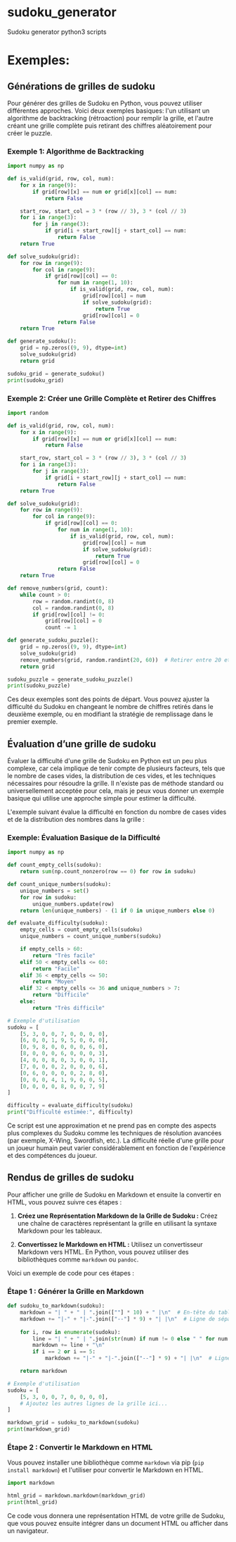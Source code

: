 # sudoku_generator
Sudoku generator python3 scripts



# Exemples:


## Générations de grilles de sudoku

Pour générer des grilles de Sudoku en Python, vous pouvez utiliser différentes approches. Voici deux exemples basiques: l'un utilisant un algorithme de backtracking (rétroaction) pour remplir la grille, et l'autre créant une grille complète puis retirant des chiffres aléatoirement pour créer le puzzle.

### Exemple 1: Algorithme de Backtracking

```python
import numpy as np

def is_valid(grid, row, col, num):
    for x in range(9):
        if grid[row][x] == num or grid[x][col] == num:
            return False

    start_row, start_col = 3 * (row // 3), 3 * (col // 3)
    for i in range(3):
        for j in range(3):
            if grid[i + start_row][j + start_col] == num:
                return False
    return True

def solve_sudoku(grid):
    for row in range(9):
        for col in range(9):
            if grid[row][col] == 0:
                for num in range(1, 10):
                    if is_valid(grid, row, col, num):
                        grid[row][col] = num
                        if solve_sudoku(grid):
                            return True
                        grid[row][col] = 0
                return False
    return True

def generate_sudoku():
    grid = np.zeros((9, 9), dtype=int)
    solve_sudoku(grid)
    return grid

sudoku_grid = generate_sudoku()
print(sudoku_grid)
```

### Exemple 2: Créer une Grille Complète et Retirer des Chiffres

```python
import random

def is_valid(grid, row, col, num):
    for x in range(9):
        if grid[row][x] == num or grid[x][col] == num:
            return False

    start_row, start_col = 3 * (row // 3), 3 * (col // 3)
    for i in range(3):
        for j in range(3):
            if grid[i + start_row][j + start_col] == num:
                return False
    return True

def solve_sudoku(grid):
    for row in range(9):
        for col in range(9):
            if grid[row][col] == 0:
                for num in range(1, 10):
                    if is_valid(grid, row, col, num):
                        grid[row][col] = num
                        if solve_sudoku(grid):
                            return True
                        grid[row][col] = 0
                return False
    return True

def remove_numbers(grid, count):
    while count > 0:
        row = random.randint(0, 8)
        col = random.randint(0, 8)
        if grid[row][col] != 0:
            grid[row][col] = 0
            count -= 1

def generate_sudoku_puzzle():
    grid = np.zeros((9, 9), dtype=int)
    solve_sudoku(grid)
    remove_numbers(grid, random.randint(20, 60))  # Retirer entre 20 et 60 chiffres
    return grid

sudoku_puzzle = generate_sudoku_puzzle()
print(sudoku_puzzle)
```

Ces deux exemples sont des points de départ. Vous pouvez ajuster la difficulté du Sudoku en changeant le nombre de chiffres retirés dans le deuxième exemple, ou en modifiant la stratégie de remplissage dans le premier exemple.


## Évaluation d’une grille de sudoku

Évaluer la difficulté d'une grille de Sudoku en Python est un peu plus complexe, car cela implique de tenir compte de plusieurs facteurs, tels que le nombre de cases vides, la distribution de ces vides, et les techniques nécessaires pour résoudre la grille. Il n'existe pas de méthode standard ou universellement acceptée pour cela, mais je peux vous donner un exemple basique qui utilise une approche simple pour estimer la difficulté.

L'exemple suivant évalue la difficulté en fonction du nombre de cases vides et de la distribution des nombres dans la grille :

### Exemple: Évaluation Basique de la Difficulté

```python
import numpy as np

def count_empty_cells(sudoku):
    return sum(np.count_nonzero(row == 0) for row in sudoku)

def count_unique_numbers(sudoku):
    unique_numbers = set()
    for row in sudoku:
        unique_numbers.update(row)
    return len(unique_numbers) - (1 if 0 in unique_numbers else 0)

def evaluate_difficulty(sudoku):
    empty_cells = count_empty_cells(sudoku)
    unique_numbers = count_unique_numbers(sudoku)

    if empty_cells > 60:
        return "Très facile"
    elif 50 < empty_cells <= 60:
        return "Facile"
    elif 36 < empty_cells <= 50:
        return "Moyen"
    elif 32 < empty_cells <= 36 and unique_numbers > 7:
        return "Difficile"
    else:
        return "Très difficile"

# Exemple d'utilisation
sudoku = [
    [5, 3, 0, 0, 7, 0, 0, 0, 0],
    [6, 0, 0, 1, 9, 5, 0, 0, 0],
    [0, 9, 8, 0, 0, 0, 0, 6, 0],
    [8, 0, 0, 0, 6, 0, 0, 0, 3],
    [4, 0, 0, 8, 0, 3, 0, 0, 1],
    [7, 0, 0, 0, 2, 0, 0, 0, 6],
    [0, 6, 0, 0, 0, 0, 2, 8, 0],
    [0, 0, 0, 4, 1, 9, 0, 0, 5],
    [0, 0, 0, 0, 8, 0, 0, 7, 9]
]

difficulty = evaluate_difficulty(sudoku)
print("Difficulté estimée:", difficulty)
```

Ce script est une approximation et ne prend pas en compte des aspects plus complexes du Sudoku comme les techniques de résolution avancées (par exemple, X-Wing, Swordfish, etc.). La difficulté réelle d'une grille pour un joueur humain peut varier considérablement en fonction de l'expérience et des compétences du joueur.


## Rendus de grilles de sudoku

Pour afficher une grille de Sudoku en Markdown et ensuite la convertir en HTML, vous pouvez suivre ces étapes :

1. **Créez une Représentation Markdown de la Grille de Sudoku :** Créez une chaîne de caractères représentant la grille en utilisant la syntaxe Markdown pour les tableaux.

2. **Convertissez le Markdown en HTML :** Utilisez un convertisseur Markdown vers HTML. En Python, vous pouvez utiliser des bibliothèques comme `markdown` ou `pandoc`.

Voici un exemple de code pour ces étapes :

### Étape 1 : Générer la Grille en Markdown

```python
def sudoku_to_markdown(sudoku):
    markdown = "| " + " | ".join([""] * 10) + " |\n"  # En-tête du tableau
    markdown += "|-" + "|-".join(["--"] * 9) + "| |\n"  # Ligne de séparation
    
    for i, row in enumerate(sudoku):
        line = "| " + " | ".join(str(num) if num != 0 else " " for num in row) + " |"
        markdown += line + "\n"
        if i == 2 or i == 5:
            markdown += "|-" + "|-".join(["--"] * 9) + "| |\n"  # Ligne de séparation après chaque bloc de 3 lignes

    return markdown

# Exemple d'utilisation
sudoku = [
    [5, 3, 0, 0, 7, 0, 0, 0, 0],
    # Ajoutez les autres lignes de la grille ici...
]

markdown_grid = sudoku_to_markdown(sudoku)
print(markdown_grid)
```

### Étape 2 : Convertir le Markdown en HTML

Vous pouvez installer une bibliothèque comme `markdown` via pip (`pip install markdown`) et l'utiliser pour convertir le Markdown en HTML.

```python
import markdown

html_grid = markdown.markdown(markdown_grid)
print(html_grid)
```

Ce code vous donnera une représentation HTML de votre grille de Sudoku, que vous pouvez ensuite intégrer dans un document HTML ou afficher dans un navigateur.